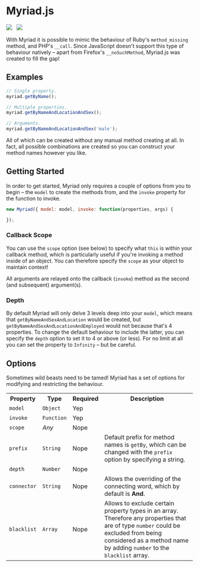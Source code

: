 Myriad.js
======

<img src="https://travis-ci.org/Wildhoney/Myriad.js.png?branch=master" />
&nbsp;
<img src="https://badge.fury.io/js/myriad.js.png" />

With Myriad it is possible to mimic the behaviour of Ruby's `method_missing` method, and PHP's `__call`. Since JavaScript doesn't support this type of behaviour natively &ndash; apart from Firefox's `__noSuchMethod`, Myriad.js was created to fill the gap!

Examples
------

```javascript
// Single property.
myriad.getByName();

// Multiple properties.
myriad.getByNameAndLocationAndSex();

// Arguments.
myriad.getByNameAndLocationAndSex('male');
```

All of which can be created without any manual method creating at all. In fact, all possible combinations are created so you can construct your method names however you like.

Getting Started
------

In order to get started, Myriad only requires a couple of options from you to begin &ndash; the `model` to create the methods from, and the `invoke` property for the function to invoke.

```javascript
new Myriad({ model: model, invoke: function(properties, args) {

});
```

<h3>Callback Scope</h3>

You can use the `scope` option (see below) to specify what `this` is within your callback method, which is particularly useful if you're invoking a method inside of an object. You can therefore specify the `scope` as your object to maintain context!

All arguments are relayed onto the callback (`invoke`) method as the second (and subsequent) argument(s).

<h3>Depth</h3>

By default Myriad will only delve 3 levels deep into your `model`, which means that `getByNameAndSexAndLocation` would be created, but `getByNameAndSexAndLocationAndEmployed` would not because that's 4 properties. To change the default behaviour to include the latter, you can specify the `depth` option to set it to 4 or above (or less). For no limit at all you can set the property to `Infinity` &ndash; but be careful.

Options
------

Sometimes wild beasts need to be tamed! Myriad has a set of options for modifying and restricting the behaviour.

<table>
    <tr>
        <th>Property</th>
        <th>Type</th>
        <th>Required</th>
        <th>Description</th>
    </tr>
    <tr>
        <td><code>model</code></td>
        <td><code>Object</code></td>
        <td>Yep</td>
        <td></td>
    </tr>
    <tr>
        <td><code>invoke</code></td>
        <td><code>Function</code></td>
        <td>Yep</td>
        <td></td>
    </tr>
    <tr>
        <td><code>scope</code></td>
        <td><em>Any</em></td>
        <td>Nope</td>
        <td></td>
    </tr>
    <tr>
        <td><code>prefix</code></td>
        <td><code>String</code></td>
        <td>Nope</td>
        <td>Default prefix for method names is <code>getBy</code>, which can be changed with the <code>prefix</code> option by specifying a string.</td>
    </tr>
    <tr>
        <td><code>depth</code></td>
        <td><code>Number</code></td>
        <td>Nope</td>
        <td></td>
    </tr>
    <tr>
        <td><code>connector</code></td>
        <td><code>String</code></td>
        <td>Nope</td>
        <td>Allows the overriding of the connecting word, which by default is <strong>And</strong>.</td>
    </tr>
    <tr>
        <td><code>blacklist</code></td>
        <td><code>Array</code></td>
        <td>Nope</td>
        <td>Allows to exclude certain property types in an array. Therefore any properties that are of type <code>number</code> could be excluded from being considered as a method name by adding <code>number</code> to the <code>blacklist</code> array.</td>
    </tr>
</table>